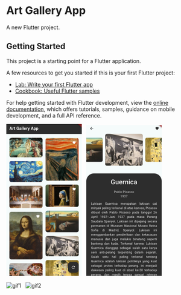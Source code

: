 # Art Gallery App

A new Flutter project.

## Getting Started

This project is a starting point for a Flutter application.

A few resources to get you started if this is your first Flutter project:

- [Lab: Write your first Flutter app](https://docs.flutter.dev/get-started/codelab)
- [Cookbook: Useful Flutter samples](https://docs.flutter.dev/cookbook)

For help getting started with Flutter development, view the
[online documentation](https://docs.flutter.dev/), which offers tutorials,
samples, guidance on mobile development, and a full API reference.

<img src="./images/ss1.jpg" width="200"> &nbsp; <img src="./images/ss2.jpg" width="200">

![gif1](https://github.com/user-attachments/assets/4ea9bccc-d029-4a3b-aef4-6c324ab5901f) &nbsp; ![gif2](https://github.com/user-attachments/assets/eb92f0d1-a30c-495f-9cd8-d39de02d2a21)
